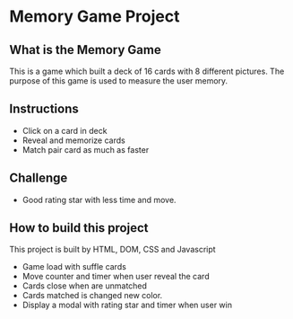 # Memory Game Project

## What is the Memory Game
This is a game which built a deck of 16 cards with 8 different pictures. The purpose of this game is used to measure the user memory.

## Instructions
* Click on a card in deck
* Reveal and memorize cards
* Match pair card as much as faster

## Challenge
* Good rating star with less time and move.

## How to build this project
This project is built by HTML, DOM, CSS and Javascript
* Game load with suffle cards
* Move counter and timer when user reveal the card
* Cards close when are unmatched
* Cards matched is changed new color.
* Display a modal with rating star and timer when user win
